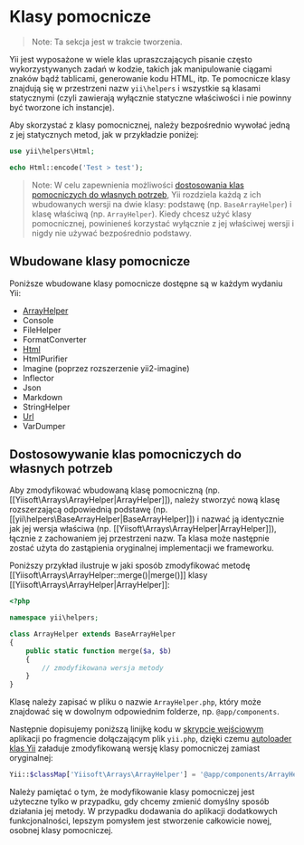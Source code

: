 Klasy pomocnicze
================

> Note: Ta sekcja jest w trakcie tworzenia.

Yii jest wyposażone w wiele klas upraszczających pisanie często wykorzystywanych zadań w kodzie, takich jak manipulowanie ciągami znaków bądź tablicami, generowanie kodu HTML, itp.
Te pomocnicze klasy znajdują się w przestrzeni nazw `yii\helpers` i wszystkie są klasami statycznymi (czyli zawierają wyłącznie statyczne właściwości i nie powinny być tworzone ich 
instancje).

Aby skorzystać z klasy pomocnicznej, należy bezpośrednio wywołać jedną z jej statycznych metod, jak w przykładzie poniżej:

```php
use yii\helpers\Html;

echo Html::encode('Test > test');
```

> Note: W celu zapewnienia możliwości [dostosowania klas pomocniczych do własnych potrzeb](#customizing-helper-classes), Yii rozdziela każdą z ich wbudowanych wersji 
> na dwie klasy: podstawę (np. `BaseArrayHelper`) i klasę właściwą (np. `ArrayHelper`). Kiedy chcesz użyć klasy pomocnicznej, powinieneś korzystać wyłącznie z jej właściwej wersji 
> i nigdy nie używać bezpośrednio podstawy.


Wbudowane klasy pomocnicze
--------------------------

Poniższe wbudowane klasy pomocnicze dostępne są w każdym wydaniu Yii:

- [ArrayHelper](helper-array.md)
- Console
- FileHelper
- FormatConverter
- [Html](helper-html.md)
- HtmlPurifier
- Imagine (poprzez rozszerzenie yii2-imagine)
- Inflector
- Json
- Markdown
- StringHelper
- [Url](helper-url.md)
- VarDumper


Dostosowywanie klas pomocniczych do własnych potrzeb <span id="customizing-helper-classes"></span>
----------------------------------------------------

Aby zmodyfikować wbudowaną klasę pomocniczną (np. [[Yiisoft\Arrays\ArrayHelper|ArrayHelper]]), należy stworzyć nową klasę rozszerzającą odpowiednią podstawę 
(np. [[yii\helpers\BaseArrayHelper|BaseArrayHelper]]) i nazwać ją identycznie jak jej wersja właściwa (np. [[Yiisoft\Arrays\ArrayHelper|ArrayHelper]]), łącznie z zachowaniem jej 
przestrzeni nazw. Ta klasa może następnie zostać użyta do zastąpienia oryginalnej implementacji we frameworku.

Poniższy przykład ilustruje w jaki sposób zmodyfikować metodę [[Yiisoft\Arrays\ArrayHelper::merge()|merge()]] klasy [[Yiisoft\Arrays\ArrayHelper|ArrayHelper]]:

```php
<?php

namespace yii\helpers;

class ArrayHelper extends BaseArrayHelper
{
    public static function merge($a, $b)
    {
        // zmodyfikowana wersja metody
    }
}
```

Klasę należy zapisać w pliku o nazwie `ArrayHelper.php`, który może znajdować się w dowolnym odpowiednim folderze, np. `@app/components`.

Następnie dopisujemy poniższą linijkę kodu w [skrypcie wejściowym](structure-entry-scripts.md) aplikacji po fragmencie dołączającym plik `yii.php`, 
dzięki czemu [autoloader klas Yii](concept-autoloading.md) załaduje zmodyfikowaną wersję klasy pomocniczej zamiast oryginalnej:

```php
Yii::$classMap['Yiisoft\Arrays\ArrayHelper'] = '@app/components/ArrayHelper.php';
```

Należy pamiętać o tym, że modyfikowanie klasy pomocniczej jest użyteczne tylko w przypadku, gdy chcemy zmienić domyślny sposób działania jej metody. 
W przypadku dodawania do aplikacji dodatkowych funkcjonalności, lepszym pomysłem jest stworzenie całkowicie nowej, osobnej klasy pomocniczej.